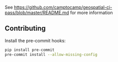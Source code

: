 See https://github.com/camptocamp/geospatial-ci-pass/blob/master/README.md for more information

## Contributing

Install the pre-commit hooks:

```bash
pip install pre-commit
pre-commit install --allow-missing-config
```
